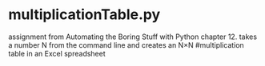 # multiplicationTable.py
assignment from Automating the Boring Stuff with Python chapter 12. takes a number N from the command line and creates an N×N  #multiplication table in an Excel spreadsheet


